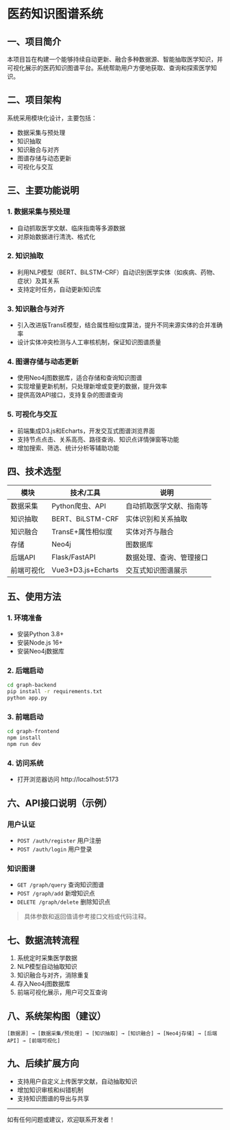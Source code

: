 # 医药知识图谱系统

## 一、项目简介
本项目旨在构建一个能够持续自动更新、融合多种数据源、智能抽取医学知识，并可视化展示的医药知识图谱平台。系统帮助用户方便地获取、查询和探索医学知识。

## 二、项目架构
系统采用模块化设计，主要包括：
- 数据采集与预处理
- 知识抽取
- 知识融合与对齐
- 图谱存储与动态更新
- 可视化与交互

## 三、主要功能说明

### 1. 数据采集与预处理
- 自动抓取医学文献、临床指南等多源数据
- 对原始数据进行清洗、格式化

### 2. 知识抽取
- 利用NLP模型（BERT、BiLSTM-CRF）自动识别医学实体（如疾病、药物、症状）及其关系
- 支持定时任务，自动更新知识库

### 3. 知识融合与对齐
- 引入改进版TransE模型，结合属性相似度算法，提升不同来源实体的合并准确率
- 设计实体冲突检测与人工审核机制，保证知识图谱质量

### 4. 图谱存储与动态更新
- 使用Neo4j图数据库，适合存储和查询知识图谱
- 实现增量更新机制，只处理新增或变更的数据，提升效率
- 提供高效API接口，支持复杂的图谱查询

### 5. 可视化与交互
- 前端集成D3.js和Echarts，开发交互式图谱浏览界面
- 支持节点点击、关系高亮、路径查询、知识点详情弹窗等功能
- 增加搜索、筛选、统计分析等辅助功能

## 四、技术选型
| 模块         | 技术/工具         | 说明                       |
|--------------|-------------------|----------------------------|
| 数据采集     | Python爬虫、API   | 自动抓取医学文献、指南等   |
| 知识抽取     | BERT、BiLSTM-CRF  | 实体识别和关系抽取         |
| 知识融合     | TransE+属性相似度 | 实体对齐与融合             |
| 存储         | Neo4j             | 图数据库                   |
| 后端API      | Flask/FastAPI     | 数据处理、查询、管理接口   |
| 前端可视化   | Vue3+D3.js+Echarts| 交互式知识图谱展示         |

## 五、使用方法

### 1. 环境准备
- 安装Python 3.8+
- 安装Node.js 16+
- 安装Neo4j数据库

### 2. 后端启动
```bash
cd graph-backend
pip install -r requirements.txt
python app.py
```

### 3. 前端启动
```bash
cd graph-frontend
npm install
npm run dev
```

### 4. 访问系统
- 打开浏览器访问 http://localhost:5173

## 六、API接口说明（示例）

### 用户认证
- `POST /auth/register` 用户注册
- `POST /auth/login` 用户登录

### 知识图谱
- `GET /graph/query` 查询知识图谱
- `POST /graph/add` 新增知识点
- `DELETE /graph/delete` 删除知识点

> 具体参数和返回值请参考接口文档或代码注释。

## 七、数据流转流程
1. 系统定时采集医学数据
2. NLP模型自动抽取知识
3. 知识融合与对齐，消除重复
4. 存入Neo4j图数据库
5. 前端可视化展示，用户可交互查询

## 八、系统架构图（建议）
```
[数据源] → [数据采集/预处理] → [知识抽取] → [知识融合] → [Neo4j存储] → [后端API] → [前端可视化]
```

## 九、后续扩展方向
- 支持用户自定义上传医学文献，自动抽取知识
- 增加知识审核和纠错机制
- 支持知识图谱的导出与共享

---

如有任何问题或建议，欢迎联系开发者！ 